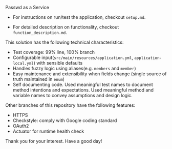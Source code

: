 Passwd as a Service

- For instructions on run/test the application, checkout `setup.md`.


- For detailed description on functionality, checkout `function_description.md`.


This solution has the following technical characteristics:

- Test coverage: 99% line, 100% branch
- Configurable input(`src/main/resources/application.yml`, `application-local.yml`) with sensible defaults
- Handles fuzzy logic using aliases(e.g. `members` and `member`)
- Easy maintenance and extensibility when fields change (single source of truth maintained in `enum`)
- Self documenting code. Used meaningful test names to document method intentions and expectations. Used meaningful method and variable names to convey assumptions and design logic.

Other branches of this repository have the following features:
- HTTPS
- Checkstyle: comply with Google coding standard
- OAuth2
- Actuator for runtime health check

Thank you for your interest. Have a good day!
